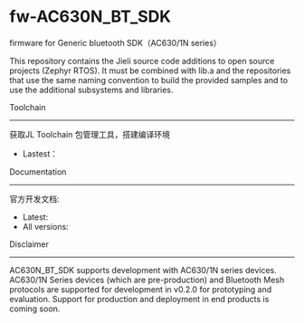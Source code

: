 # fw-AC630N_BT_SDK

firmware for Generic bluetooth SDK（AC630/1N series）


This repository contains the Jieli source code additions to open
source projects (Zephyr RTOS).
It must be combined with lib.a and the repositories that use the same
naming convention to build the provided samples and to use the additional
subsystems and libraries.

Toolchain
*************

获取JL Toolchain 包管理工具，搭建编译环境

* Lastest：

Documentation
*************

官方开发文档:

* Latest: 
* All versions: 

Disclaimer
**********

AC630N_BT_SDK supports development with AC630/1N series devices.
AC630/1N Series devices (which are pre-production) and Bluetooth Mesh protocols are supported for development in v0.2.0 for prototyping and evaluation.
Support for production and deployment in end products is coming soon.
